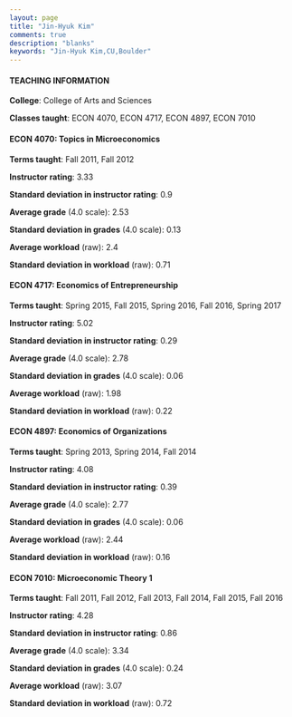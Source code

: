 ```yaml
---
layout: page
title: "Jin-Hyuk Kim" 
comments: true
description: "blanks"
keywords: "Jin-Hyuk Kim,CU,Boulder"
---
```

<head>
<script src="https://ajax.googleapis.com/ajax/libs/jquery/2.1.3/jquery.min.js"></script>
<script src="https://dl.dropboxusercontent.com/s/pc42nxpaw1ea4o9/highcharts.js?dl=0"></script>
<!-- <script src="../assets/js/highcharts.js"></script> -->
<style type="text/css">@font-face {
	font-family: "Bebas Neue";
	src: url(https://www.filehosting.org/file/details/544349/BebasNeue Regular.otf) format("opentype");
	}
	h1.Bebas { 
		font-family: "Bebas Neue", Verdana, Tahoma;
	}
</style>
</head>
	   
#### TEACHING INFORMATION

**College**: College of Arts and Sciences

**Classes taught**: ECON 4070, ECON 4717, ECON 4897, ECON 7010

#### ECON 4070: Topics in Microeconomics

**Terms taught**: Fall 2011, Fall 2012

**Instructor rating**: 3.33

**Standard deviation in instructor rating**: 0.9

**Average grade** (4.0 scale): 2.53

**Standard deviation in grades** (4.0 scale): 0.13

**Average workload** (raw): 2.4

**Standard deviation in workload** (raw): 0.71

#### ECON 4717: Economics of Entrepreneurship

**Terms taught**: Spring 2015, Fall 2015, Spring 2016, Fall 2016, Spring 2017

**Instructor rating**: 5.02

**Standard deviation in instructor rating**: 0.29

**Average grade** (4.0 scale): 2.78

**Standard deviation in grades** (4.0 scale): 0.06

**Average workload** (raw): 1.98

**Standard deviation in workload** (raw): 0.22

#### ECON 4897: Economics of Organizations

**Terms taught**: Spring 2013, Spring 2014, Fall 2014

**Instructor rating**: 4.08

**Standard deviation in instructor rating**: 0.39

**Average grade** (4.0 scale): 2.77

**Standard deviation in grades** (4.0 scale): 0.06

**Average workload** (raw): 2.44

**Standard deviation in workload** (raw): 0.16

#### ECON 7010: Microeconomic Theory 1

**Terms taught**: Fall 2011, Fall 2012, Fall 2013, Fall 2014, Fall 2015, Fall 2016

**Instructor rating**: 4.28

**Standard deviation in instructor rating**: 0.86

**Average grade** (4.0 scale): 3.34

**Standard deviation in grades** (4.0 scale): 0.24

**Average workload** (raw): 3.07

**Standard deviation in workload** (raw): 0.72

